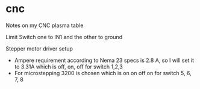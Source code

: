 # cnc
Notes on my CNC plasma table

Limit Switch one to IN1 and the other to ground

Stepper motor driver setup
- Ampere requirement according to Nema 23 specs is 2.8 A, so I will set it to 3.31A which is off, on, off for switch 1,2,3
- For microstepping 3200 is chosen which is on on off on for switch 5, 6, 7, 8
